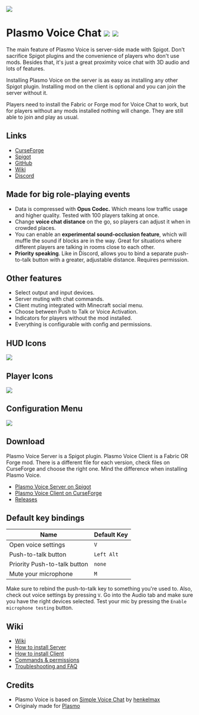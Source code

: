 ![](https://imgur.com/TcdCDat.png)
# Plasmo Voice Chat ![](https://cf.way2muchnoise.eu/467028.svg) ![](https://cf.way2muchnoise.eu/versions/467028.svg)
The main feature of Plasmo Voice is server-side made with Spigot. Don't sacrifice Spigot plugins and the convenience of players who don't use mods. Besides that, it's just a great proximity voice chat with 3D audio and lots of features.

Installing Plasmo Voice on the server is as easy as installing any other Spigot plugin. Installing mod on the client is optional and you can join the server without it.

Players need to install the Fabric or Forge mod for Voice Chat to work, but for players without any mods installed nothing will change. They are still able to join and play as usual.

## Links
- [CurseForge](https://www.curseforge.com/minecraft/mc-mods/plasmo-voice-client)
- [Spigot](https://www.spigotmc.org/resources/plasmo-voice-server.91064/)
- [GitHub](https://github.com/plasmoapp/plasmo-voice/)
- [Wiki](https://github.com/plasmoapp/plasmo-voice/wiki/)
- [Discord](https://discord.gg/uueEqzwCJJ)

## Made for big role-playing events
- Data is compressed with **Opus Сodec.** Which means low traffic usage and higher quality. Tested with 100 players talking at once.
- Change **voice chat distance** on the go, so players can adjust it when in crowded places.
- You can enable an **experimental sound-occlusion feature**, which will muffle the sound if blocks are in the way. Great for situations where different players are talking in rooms close to each other. 
- **Priority speaking**. Like in Discord, allows you to bind a separate push-to-talk button with a greater, adjustable distance. Requires permission. 

## Other features
- Select output and input devices.
- Server muting with chat commands.
- Client muting integrated with Minecraft social menu.
- Choose between Push to Talk or Voice Activation.
- Indicators for players without the mod installed.
- Everything is configurable with config and permissions.

## HUD Icons
![](https://imgur.com/PiM8Cxm.png)

## Player Icons
![](https://imgur.com/Wf5aFLF.png)

## Configuration Menu
![](https://imgur.com/Fm2YtZz.png)

## Download
Plasmo Voice Server is a Spigot plugin. Plasmo Voice Client is a Fabric OR Forge mod. There is a different file for each version, check files on CurseForge and choose the right one. Mind the difference when installing Plasmo Voice.
- [Plasmo Voice Server on Spigot](https://www.spigotmc.org/resources/plasmo-voice-server.91064/)
- [Plasmo Voice Client on CurseForge](https://www.curseforge.com/minecraft/mc-mods/plasmo-voice-client)
- [Releases](https://github.com/plasmoapp/plasmo-voice/releases/)

## Default key bindings

Name | Default Key
----- | -----
Open voice settings | `V`
Push-to-talk button | `Left Alt` 
Priority Push-to-talk button | `none` 
Mute your microphone | `M`

Make sure to rebind the push-to-talk key to something you're used to. Also, check out voice settings by pressing `V`. Go into the Audio tab and make sure you have the right devices selected. Test your mic by pressing the `Enable microphone testing` button.


## Wiki
- [Wiki](https://github.com/plasmoapp/plasmo-voice/wiki/)
- [How to install Server](https://github.com/plasmoapp/plasmo-voice/wiki/How-to-install-Server)
- [How to install Client](https://github.com/plasmoapp/plasmo-voice/wiki/How-to-install-Client)
- [Commands & permissions](https://github.com/plasmoapp/plasmo-voice/wiki/Commands-&-permissions)
- [Troubleshooting and FAQ](https://github.com/plasmoapp/plasmo-voice/wiki/Troubleshooting-&-FAQ)

## Credits
- Plasmo Voice is based on [Simple Voice Chat](https://github.com/henkelmax/simple-voice-chat) by [henkelmax](https://github.com/henkelmax)
- Originaly made for [Plasmo](https://mc.plo.su)
